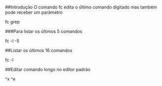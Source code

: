 ##Introdução
O comando fc edita o último comando digitado mas também pode receber um parâmetro

fc grep

###Para listar os últimos 5 comandos

fc -l -5

##Listar os últimos 16 comandos

fc -l

##Editar comando longo no editor padrão

^x ^e
